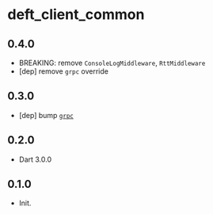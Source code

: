 # deft_client_common

## 0.4.0

- BREAKING: remove `ConsoleLogMiddleware`, `RttMiddleware`
- [dep] remove `grpc` override

## 0.3.0

- [dep] bump [`grpc`](https://pub.dev/packages/grpc/changelog#322)

## 0.2.0

- Dart 3.0.0

## 0.1.0

- Init.
